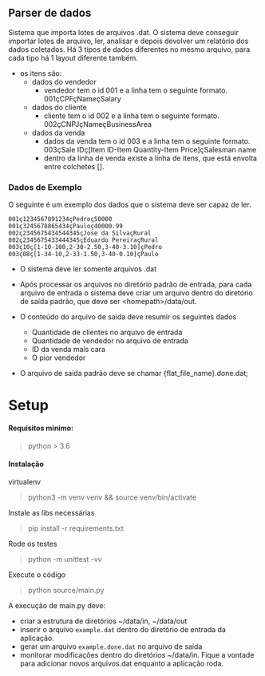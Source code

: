 ## Parser de dados
Sistema que importa lotes de arquivos .dat.
O sistema deve conseguir importar lotes de arquivo, ler, analisar e depois devolver um relatório dos dados coletados.
Há 3 tipos de dados diferentes no mesmo arquivo, para cada tipo há 1 layout diferente também.
- os itens são:
  - dados do vendedor
    - vendedor tem o id 001 e a linha tem o seguinte formato. 001çCPFçNameçSalary
  - dados do cliente
    - cliente tem o id 002 e a linha tem o seguinte formato. 002çCNPJçNameçBusinessArea
  - dados da venda
    - dados da venda tem o id 003 e a linha tem o seguinte formato. 003çSale IDç[Item ID-Item Quantity-Item Price]çSalesman name
    - dentro da linha de venda existe a linha de itens, que está envolta entre colchetes [].

### Dados de Exemplo

O seguinte é um exemplo dos dados que o sistema deve ser capaz de ler.
```
001ç1234567891234çPedroç50000
001ç3245678865434çPauloç40000.99
002ç2345675434544345çJose da SilvaçRural
002ç2345675433444345çEduardo PereiraçRural
003ç10ç[1-10-100,2-30-2.50,3-40-3.10]çPedro
003ç08ç[1-34-10,2-33-1.50,3-40-0.10]çPaulo
```
- O sistema deve ler somente arquivos .dat
- Após processar os arquivos no diretório padrão de entrada, para cada arquivo de entrada o sistema deve criar um arquivo dentro do diretório de saída padrão, que deve ser \<homepath\>/data/out.

- O conteúdo do arquivo de saída deve resumir os seguintes dados
  * Quantidade de clientes no arquivo de entrada
  * Quantidade de vendedor no arquivo de entrada
  * ID da venda mais cara
  * O pior vendedor

- O arquivo de saída padrão deve se chamar {flat_file_name}.done.dat;

# Setup
#### Requisitos mínimo:
> python > 3.6
#### Instalação

virtualenv
> python3 -m venv venv && source venv/bin/activate

Instale as libs necessárias
> pip install -r requirements.txt

Rode os testes
> python -m unittest -vv

Execute o código
> python source/main.py

A execução de main.py deve:
* criar a estrutura de diretórios ~/data/in, ~/data/out
* inserir o arquivo `example.dat` dentro do diretório de entrada da aplicação.
* gerar um arquivo `example.done.dat` no arquivo de saída
* monitorar modificações dentro do diretórios ~/data/in. Fique a vontade para adicionar novos arquivos.dat enquanto a aplicação roda.
